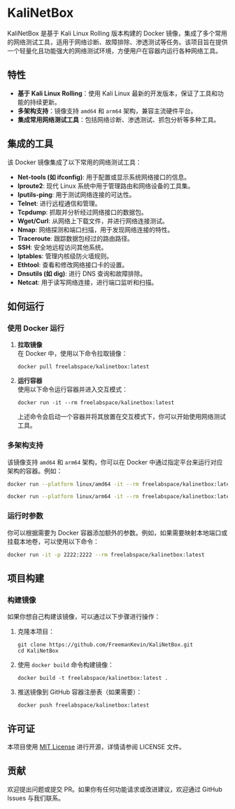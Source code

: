 

# KaliNetBox

KaliNetBox 是基于 Kali Linux Rolling 版本构建的 Docker 镜像，集成了多个常用的网络测试工具，适用于网络诊断、故障排除、渗透测试等任务。该项目旨在提供一个轻量化且功能强大的网络测试环境，方便用户在容器内运行各种网络工具。


## 特性

- **基于 Kali Linux Rolling**：使用 Kali Linux 最新的开发版本，保证了工具和功能的持续更新。
- **多架构支持**：镜像支持 `amd64` 和 `arm64` 架构，兼容主流硬件平台。
- **集成常用网络测试工具**：包括网络诊断、渗透测试、抓包分析等多种工具。

## 集成的工具

该 Docker 镜像集成了以下常用的网络测试工具：

- **Net-tools (如 ifconfig)**: 用于配置或显示系统网络接口的信息。
- **Iproute2**: 现代 Linux 系统中用于管理路由和网络设备的工具集。
- **Iputils-ping**: 用于测试网络连接的可达性。
- **Telnet**: 进行远程通信和管理。
- **Tcpdump**: 抓取并分析经过网络接口的数据包。
- **Wget/Curl**: 从网络上下载文件，并进行网络连接测试。
- **Nmap**: 网络探测和端口扫描，用于发现网络连接的特性。
- **Traceroute**: 跟踪数据包经过的路由路径。
- **SSH**: 安全地远程访问其他系统。
- **Iptables**: 管理内核级防火墙规则。
- **Ethtool**: 查看和修改网络接口卡的设置。
- **Dnsutils (如 dig)**: 进行 DNS 查询和故障排除。
- **Netcat**: 用于读写网络连接，进行端口监听和扫描。

## 如何运行

### 使用 Docker 运行

1. **拉取镜像**  
   在 Docker 中，使用以下命令拉取镜像：

   ```shell
   docker pull freelabspace/kalinetbox:latest
   ```

2. **运行容器**  
   使用以下命令运行容器并进入交互模式：

   ```shell
   docker run -it --rm freelabspace/kalinetbox:latest
   ```

   上述命令会启动一个容器并将其放置在交互模式下，你可以开始使用网络测试工具。

### 多架构支持

该镜像支持 `amd64` 和 `arm64` 架构，你可以在 Docker 中通过指定平台来运行对应架构的容器。例如：

```bash
docker run --platform linux/amd64 -it --rm freelabspace/kalinetbox:latest
```

```bash
docker run --platform linux/arm64 -it --rm freelabspace/kalinetbox:latest
```

### 运行时参数

你可以根据需要为 Docker 容器添加额外的参数。例如，如果需要映射本地端口或挂载本地卷，可以使用以下命令：

```bash
docker run -it -p 2222:2222 --rm freelabspace/kalinetbox:latest
```

## 项目构建

### 构建镜像

如果你想自己构建该镜像，可以通过以下步骤进行操作：

1. 克隆本项目：

   ```shell
   git clone https://github.com/FreemanKevin/KaliNetBox.git
   cd KaliNetBox
   ```

2. 使用 `docker build` 命令构建镜像：

   ```shell
   docker build -t freelabspace/kalinetbox:latest .
   ```

3. 推送镜像到 GitHub 容器注册表（如果需要）：

   ```shell
   docker push freelabspace/kalinetbox:latest
   ```

## 许可证

本项目使用 [MIT License](LICENSE) 进行开源，详情请参阅 LICENSE 文件。

## 贡献

欢迎提出问题或提交 PR。如果你有任何功能请求或改进建议，欢迎通过 GitHub Issues 与我们联系。



